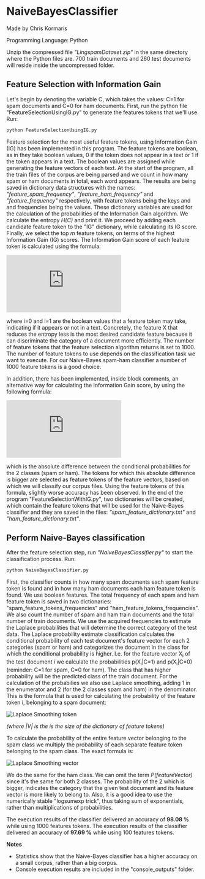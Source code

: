 # NaiveBayesClassifier

Made by Chris Kormaris

Programming Language: Python


Unzip the compressed file *"LingspamDataset.zip"* in the same directory where the Python files are. 700 train documents and 260 test documents will reside inside the uncompressed folder.

## Feature Selection with Information Gain

Let's begin by denoting the variable C, which takes the values: C=1 for spam documents and C=0 for ham documents.
First, run the python file "FeatureSelectionUsingIG.py" to generate the features tokens that we'll use. Run:
```python
python FeatureSelectionUsingIG.py
```
Feature selection for the most useful feature tokens, using Information Gain (IG) has been implemented in this program. The feature tokens are boolean, as in they take boolean values, 0 if the token does not appear in a text or 1 if the token appears in a text. The boolean values are assigned while generating the feature vectors of each text. At the start of the program, all the train files of the corpus are being parsed and we count in how many spam or ham documents in total, each word appears. The results are being saved in dictionary data structures with the names: *"feature_spam_frequency"*, *"feature_ham_frequency"* and *"feature_frequency"* respectively, with feature tokens being the keys and and frequencies being the values. These dictionary variables are used for the calculation of the probabilities of the Information Gain algorithm. We calculate the entropy *H(C)* and print it. We proceed by adding each candidate feature token to the "IG" dictionary, while calculating its IG score. Finally, we select the top *m* feature tokens, on terms of the highest Information Gain (IG) scores. The Information Gain score of each feature token is calculated using the formula:

![Information Gain](http://latex.codecogs.com/gif.latex?IG%28X%20%2C%20C%29%20%3D%20IG%20%28C%20%2C%20X%29%20%3D%20H%28C%29%20-%20%5Csum_%7Bi%3D0%7D%5E%7B1%7D%20%7BP%20%28X%3Di%29%20%5Ccdot%20H%20%28C%7CX%3Di%29%7D)

where i=0 and i=1 are the boolean values that a feature token may take, indicating if it appears or not in a text.
Concretely, the feature X that reduces the entropy less is the most desired candidate feature because it can discriminate the category of a document more efficiently. The number of feature tokens that the feature selection algorithm returns is set to 1000. The number of feature tokens to use depends on the classification task we want to execute. For our Naive-Bayes spam-ham classifier a number of 1000 feature tokens is a good choice.

In addition, there has been implemented, inside block comments, an alternative way for calculating the Information Gain score, by using the following formula:

![Information Gain alterative](http://latex.codecogs.com/gif.latex?IG%28X%2C%20C%29_%7Balt%7D%20%3D%20IG%28C%2C%20X%29_%7Balt%7D%20%3D%20%7CP%28X%3D1%7CC%3D0%29%20-%20P%20%28X%3D1%7CC%3D1%29%7C)

which is the absolute difference between the conditional probabilities for the 2 classes (spam or ham). The tokens for which this absolute difference is bigger are selected as feature tokens of the feature vectors, based on which we will classify our corpus files. Using the feature tokens of this formula, slightly worse accuracy has been observed. In the end of the program "FeatureSelectionWithIG.py", two dictionaries will be created, which contain the feature tokens that will be used for the Naive-Bayes classifier and they are saved in the files: *"spam_feature_dictionary.txt"* and *"ham_feature_dictionary.txt"*.

## Perform Naive-Bayes classification

After the feature selection step, run *"NaiveBayesClassifier.py"* to start the classification process. Run:
```python
python NaiveBayesClassifier.py
```
First, the classifier counts in how many spam documents each spam feature token is found and in how many ham documents each ham feature token is found. We use boolean features. The total frequency of each spam and ham feature token is saved in two dictionaries: "spam_feature_tokens_frequencies" and "ham_feature_tokens_frequencies". We also count the number of spam and ham train documents and the total number of train documents. We use the acquired frequencies to estimate the Laplace probabilities that will determine the correct category of the test data. The Laplace probability estimate classification calculates the conditional probability of each test document's feature vector for each 2 categories (spam or ham) and categorizes the document in the class for which the conditional probability is higher. I.e. for the feature vector X<sub>i</sub> of the test document *i* we calculate the probabilities p(X<sub>i</sub>|C=1) and p(X<sub>i</sub>|C=0) (reminder: C=1 for spam, C=0 for ham). The class that has higher probability will be the predicted class of the train document. For the calculation of the probabilies we also use Laplace smoothing, adding 1 in the enumerator and 2 (for the 2 classes spam and ham) in the denominator. This is the formula that is used for calculating the probability of the feature token i, belonging to a spam document:

![Laplace Smoothing token](http://latex.codecogs.com/gif.latex?\frac{spamDocumentFrequencyOfToken[i]%20&plus;%201}%20{numberOfSpamDocuments%20&plus;%20numberOfFeatures}%20%3D%20\frac{spamDocumentFrequencyOfToken[i]%20&plus;%201}%20{numberOfSpamDocuments%20&plus;%20|V|})

*(where |V| is the is the size of the dictionary of feature tokens)*

To calculate the probability of the entire feature vector belonging to the spam class we multiply the probability of each separate feature token belonging to the spam class. The exact formula is:

![Laplace Smoothing vector](http://latex.codecogs.com/gif.latex?probOfFeatureVectorBelongingToSpam%20%3D%20\frac{P(C%3D1)}{P(featureVector)}%20\cdot%20\prod_i%20\frac{spamDocumentFrequencyOfToken[i]%20&plus;%201}%20{numberOfSpamDocuments%20&plus;%20|V|})

We do the same for the ham class. We can omit the term *P(featureVector)* since it's the same for both 2 classes. The probability of the 2 which is bigger, indicates the category that the given test document and its feature vector is more likely to belong to. Also, it is a good idea to use the numerically stable "logsumexp trick", thus taking sum of exponentials, rather than multiplications of probabilities.


The execution results of the classifier delivered an accuracy of **98.08 %** while using 1000 features tokens.
The execution results of the classifier delivered an accuracy of **97.69 %** while using 100 features tokens.

**Notes**

* Statistics show that the Naive-Bayes classifier has a higher accuracy on a small corpus, rather than a big corpus.
* Console execution results are included in the "console_outputs" folder.

